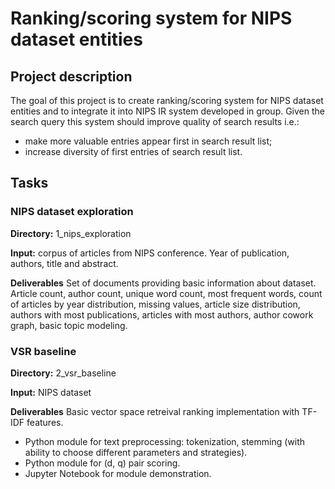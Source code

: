# Ranking/scoring system for NIPS dataset entities

## Project description
The goal of this project is to create ranking/scoring system for NIPS dataset entities and to integrate it into NIPS IR system developed in group. Given the search query this system should improve quality of search results i.e.:

* make more valuable entries appear first in search result list;
* increase diversity of first entries of search result list.

## Tasks

### NIPS dataset exploration
**Directory:** 1_nips_exploration

**Input:** corpus of articles from NIPS conference. Year of publication, authors, title and abstract.

**Deliverables**
Set of documents providing basic information about dataset.
Article count, author count, unique word count, most frequent words, count of articles by year distribution, missing values, article size distribution, authors with most publications, articles with most authors, author cowork graph, basic topic modeling.

### VSR baseline
**Directory:** 2_vsr_baseline

**Input:** NIPS dataset

**Deliverables**
Basic vector space retreival ranking implementation with TF-IDF features.
- Python module for text preprocessing: tokenization, stemming (with ability to choose different parameters and strategies).
- Python module for (d, q) pair scoring.
- Jupyter Notebook for module demonstration.

